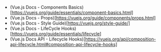 - (Vue.js Docs - Components Basics)[https://vuejs.org/guide/essentials/component-basics.html]
- (Vue.js Docs - Props)[https://vuejs.org/guide/components/props.html]
- (Vue.js Docs - Style Guide)[https://vuejs.org/style-guide/]
- (Vue.js Docs - LifeCycle Hooks)[https://vuejs.org/guide/essentials/lifecycle]
- (Vue.js Docs API - Lifecycle Hooks)[https://vuejs.org/api/composition-api-lifecycle.html#composition-api-lifecycle-hooks]
